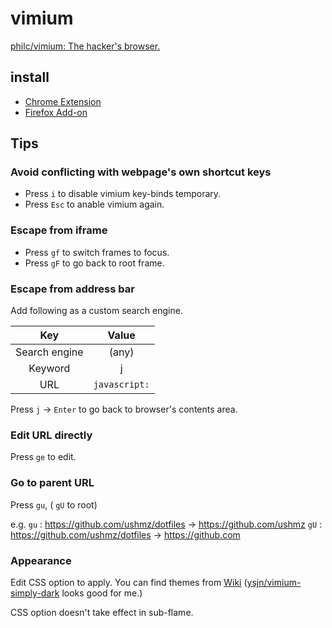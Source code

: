 # vimium

[philc/vimium: The hacker's browser.](https://github.com/philc/vimium)

## install

- [Chrome Extension](https://chrome.google.com/webstore/detail/vimium/dbepggeogbaibhgnhhndojpepiihcmeb)
- [Firefox Add-on](https://addons.mozilla.org/en-GB/firefox/addon/vimium-ff/)

## Tips

### Avoid conflicting with webpage's own shortcut keys

- Press `i` to disable vimium key-binds temporary.
- Press `Esc` to anable vimium again.

### Escape from iframe

- Press `gf` to switch frames to focus.
- Press `gF` to go back to root frame.

### Escape from address bar

Add following as a custom search engine.

|Key|Value|
|:-:|:-:|
|Search engine|(any)|
|Keyword|j|
|URL|`javascript:`|

Press `j` -> `Enter` to go back to browser's contents area.

### Edit URL directly

Press `ge` to edit.

### Go to parent URL

Press `gu`, ( `gU` to root)

e.g.
`gu` : https://github.com/ushmz/dotfiles -> https://github.com/ushmz
`gU` : https://github.com/ushmz/dotfiles -> https://github.com

### Appearance

Edit CSS option to apply.
You can find themes from [Wiki](https://github.com/philc/vimium/wiki/Theme)
([ysjn/vimium-simply-dark](https://github.com/ysjn/vimium-simply-dark) looks good for me.)

CSS option doesn't take effect in sub-flame.
